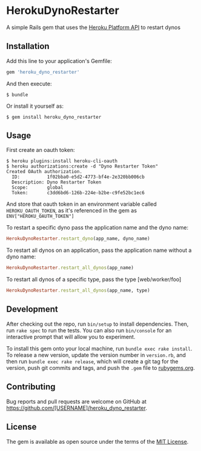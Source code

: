 # HerokuDynoRestarter

A simple Rails gem that uses the [Heroku Platform API](https://github.com/heroku/platform-api) to restart dynos

## Installation

Add this line to your application's Gemfile:

```ruby
gem 'heroku_dyno_restarter'
```

And then execute:

    $ bundle

Or install it yourself as:

    $ gem install heroku_dyno_restarter

## Usage

First create an oauth token:

```
$ heroku plugins:install heroku-cli-oauth
$ heroku authorizations:create -d "Dyno Restarter Token"
Created OAuth authorization.
  ID:          1f02bba0-e5d2-4773-bf4e-2e320bb006cb
  Description: Dyno Restarter Token
  Scope:       global
  Token:       c3dd6bd6-126b-224e-b2be-c9fe52bc1ec6
```

And store that oauth token in an environment variable called `HEROKU_OAUTH_TOKEN`, as it's referenced in the gem as `ENV["HEROKU_OAUTH_TOKEN"]`


To restart a specific dyno pass the application name and the dyno name:

```ruby
HerokuDynoRestarter.restart_dyno(app_name, dyno_name)
```

To restart all dynos on an application, pass the application name without a dyno name:

```ruby
HerokuDynoRestarter.restart_all_dynos(app_name)
```

To restart all dynos of a specific type, pass the type [web/worker/foo]

```ruby
HerokuDynoRestarter.restart_all_dynos(app_name, type)
```

## Development

After checking out the repo, run `bin/setup` to install dependencies. Then, run `rake spec` to run the tests. You can also run `bin/console` for an interactive prompt that will allow you to experiment.

To install this gem onto your local machine, run `bundle exec rake install`. To release a new version, update the version number in `version.rb`, and then run `bundle exec rake release`, which will create a git tag for the version, push git commits and tags, and push the `.gem` file to [rubygems.org](https://rubygems.org).

## Contributing

Bug reports and pull requests are welcome on GitHub at https://github.com/[USERNAME]/heroku_dyno_restarter.


## License

The gem is available as open source under the terms of the [MIT License](http://opensource.org/licenses/MIT).

